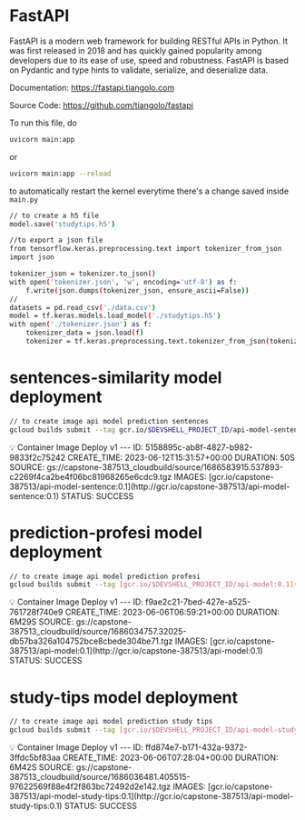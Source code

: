 # FastAPI

FastAPI is a modern web framework for building RESTful APIs in Python. It was first released in 2018 and has quickly gained popularity among developers due to its ease of use, speed and robustness. FastAPI is based on Pydantic and type hints to validate, serialize, and deserialize data.

Documentation: https://fastapi.tiangolo.com

Source Code: https://github.com/tiangolo/fastapi

To run this file, do
```bash
uvicorn main:app
```
or
```bash
uvicorn main:app --reload
```
to automatically restart the kernel everytime there's a change saved inside `main.py`

```bash
// to create a h5 file
model.save('studytips.h5')

//to export a json file
from tensorflow.keras.preprocessing.text import tokenizer_from_json
import json

tokenizer_json = tokenizer.to_json()
with open('tokenizer.json', 'w', encoding='utf-8') as f:
    f.write(json.dumps(tokenizer_json, ensure_ascii=False))
//
datasets = pd.read_csv('./data.csv')
model = tf.keras.models.load_model('./studytips.h5')
with open('./tokenizer.json') as f:
    tokenizer_data = json.load(f)
    tokenizer = tf.keras.preprocessing.text.tokenizer_from_json(tokenizer_data)
```


# sentences-similarity model deployment
```bash
// to create image api model prediction sentences
gcloud builds submit --tag gcr.io/$DEVSHELL_PROJECT_ID/api-model-sentence:0.1
```
<aside>
💡 Container Image Deploy v1
---
ID: 5158895c-ab8f-4827-b982-9833f2c75242
CREATE_TIME: 2023-06-12T15:31:57+00:00
DURATION: 50S
SOURCE: gs://capstone-387513_cloudbuild/source/1686583915.537893-c2269f4ca2be4f06bc81968265e6cdc9.tgz
IMAGES: [gcr.io/capstone-387513/api-model-sentence:0.1](http://gcr.io/capstone-387513/api-model-sentence:0.1)
STATUS: SUCCESS
</aside>


# prediction-profesi model deployment
```bash
// to create image api model prediction profesi
gcloud builds submit --tag [gcr.io/$DEVSHELL_PROJECT_ID/api-model:0.1](http://gcr.io/$DEVSHELL_PROJECT_ID/api-model:0.1)
```
<aside>
💡 Container Image Deploy v1
---
ID: f9ae2c21-7bed-427e-a525-761728f740e9
CREATE_TIME: 2023-06-06T06:59:21+00:00
DURATION: 6M29S
SOURCE: gs://capstone-387513_cloudbuild/source/1686034757.32025-db57ba326a104752bce8cbede304be71.tgz
IMAGES: [gcr.io/capstone-387513/api-model:0.1](http://gcr.io/capstone-387513/api-model:0.1)
STATUS: SUCCESS
</aside>


# study-tips model deployment
```bash
// to create image api model prediction study tips
gcloud builds submit --tag [gcr.io/$DEVSHELL_PROJECT_ID/api-model-study-tips:0.1](http://gcr.io/$DEVSHELL_PROJECT_ID/api-model:0.1)
```

<aside>
💡 Container Image Deploy v1
---
ID: ffd874e7-b171-432a-9372-3ffdc5bf83aa
CREATE_TIME: 2023-06-06T07:28:04+00:00
DURATION: 6M42S
SOURCE: gs://capstone-387513_cloudbuild/source/1686036481.405515-97622569f88e4f2f863bc72492d2e142.tgz
IMAGES: [gcr.io/capstone-387513/api-model-study-tips:0.1](http://gcr.io/capstone-387513/api-model-study-tips:0.1)
STATUS: SUCCESS
</aside>
